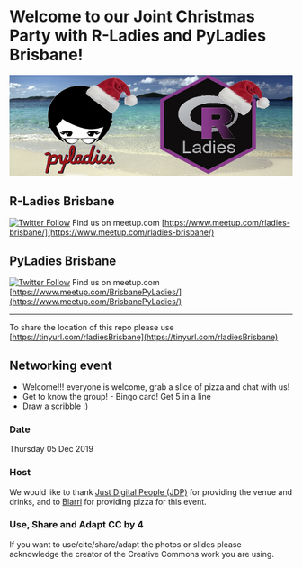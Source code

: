 # Welcome to our Joint Christmas Party with R-Ladies and PyLadies Brisbane!

![xmas](xmas_r_py_ladies.jpg)

## R-Ladies Brisbane

[![Twitter Follow](https://img.shields.io/twitter/follow/RLadiesBrisbane.svg?style=social)](https://twitter.com/RLadiesBrisbane)
Find us on meetup.com [https://www.meetup.com/rladies-brisbane/](https://www.meetup.com/rladies-brisbane/)

## PyLadies Brisbane

[![Twitter Follow](https://img.shields.io/twitter/follow/PyLadiesBNE.svg?style=social)](https://twitter.com/PyLadiesBNE)
Find us on meetup.com [https://www.meetup.com/BrisbanePyLadies/](https://www.meetup.com/BrisbanePyLadies/)


----

To share the location of this repo please use [https://tinyurl.com/rladiesBrisbane](https://tinyurl.com/rladiesBrisbane)

## Networking event

* Welcome!!! everyone is welcome, grab a slice of pizza and chat with us!
* Get to know the group! - Bingo card! Get 5 in a line
* Draw a scribble :)

### Date
Thursday 05 Dec 2019

### Host

We would like to thank [ Just Digital People (JDP)](https://www.justdigitalpeople.com.au/) for providing the venue and drinks, 
and to [Biarri](https://biarri.com/) for providing pizza for this event.


### Use, Share and Adapt CC by 4

If you want to use/cite/share/adapt the photos or slides please acknowledge the creator of the Creative Commons work you are using.

